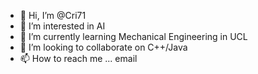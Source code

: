 - 👋 Hi, I’m @Cri71
- 👀 I’m interested in AI
- 🌱 I’m currently learning Mechanical Engineering in UCL
- 💞️ I’m looking to collaborate on C++/Java
- 📫 How to reach me ... email

<!---
Cri71/Cri71 is a ✨ special ✨ repository because its `README.md` (this file) appears on your GitHub profile.
You can click the Preview link to take a look at your changes.
--->
